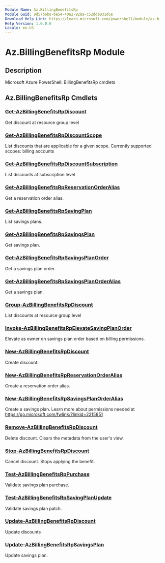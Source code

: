 ```yaml
---
Module Name: Az.BillingBenefitsRp
Module Guid: 9d57b6b8-be54-40a2-928a-c52dda031d6e
Download Help Link: https://learn.microsoft.com/powershell/module/az.billingbenefitsrp
Help Version: 1.0.0.0
Locale: en-US
---
```


# Az.BillingBenefitsRp Module
## Description
Microsoft Azure PowerShell: BillingBenefitsRp cmdlets

## Az.BillingBenefitsRp Cmdlets
### [Get-AzBillingBenefitsRpDiscount](Get-AzBillingBenefitsRpDiscount.md)
Get discount at resource group level

### [Get-AzBillingBenefitsRpDiscountScope](Get-AzBillingBenefitsRpDiscountScope.md)
List discounts that are applicable for a given scope.
Currently supported scopes: billing accounts

### [Get-AzBillingBenefitsRpDiscountSubscription](Get-AzBillingBenefitsRpDiscountSubscription.md)
List discounts at subscription level

### [Get-AzBillingBenefitsRpReservationOrderAlias](Get-AzBillingBenefitsRpReservationOrderAlias.md)
Get a reservation order alias.

### [Get-AzBillingBenefitsRpSavingPlan](Get-AzBillingBenefitsRpSavingPlan.md)
List savings plans.

### [Get-AzBillingBenefitsRpSavingsPlan](Get-AzBillingBenefitsRpSavingsPlan.md)
Get savings plan.

### [Get-AzBillingBenefitsRpSavingsPlanOrder](Get-AzBillingBenefitsRpSavingsPlanOrder.md)
Get a savings plan order.

### [Get-AzBillingBenefitsRpSavingsPlanOrderAlias](Get-AzBillingBenefitsRpSavingsPlanOrderAlias.md)
Get a savings plan.

### [Group-AzBillingBenefitsRpDiscount](Group-AzBillingBenefitsRpDiscount.md)
List discounts at resource group level

### [Invoke-AzBillingBenefitsRpElevateSavingPlanOrder](Invoke-AzBillingBenefitsRpElevateSavingPlanOrder.md)
Elevate as owner on savings plan order based on billing permissions.

### [New-AzBillingBenefitsRpDiscount](New-AzBillingBenefitsRpDiscount.md)
Create discount.

### [New-AzBillingBenefitsRpReservationOrderAlias](New-AzBillingBenefitsRpReservationOrderAlias.md)
Create a reservation order alias.

### [New-AzBillingBenefitsRpSavingsPlanOrderAlias](New-AzBillingBenefitsRpSavingsPlanOrderAlias.md)
Create a savings plan.
Learn more about permissions needed at https://go.microsoft.com/fwlink/?linkid=2215851

### [Remove-AzBillingBenefitsRpDiscount](Remove-AzBillingBenefitsRpDiscount.md)
Delete discount.
Clears the metadata from the user's view.

### [Stop-AzBillingBenefitsRpDiscount](Stop-AzBillingBenefitsRpDiscount.md)
Cancel discount.
Stops applying the benefit.

### [Test-AzBillingBenefitsRpPurchase](Test-AzBillingBenefitsRpPurchase.md)
Validate savings plan purchase.

### [Test-AzBillingBenefitsRpSavingPlanUpdate](Test-AzBillingBenefitsRpSavingPlanUpdate.md)
Validate savings plan patch.

### [Update-AzBillingBenefitsRpDiscount](Update-AzBillingBenefitsRpDiscount.md)
Update discounts

### [Update-AzBillingBenefitsRpSavingsPlan](Update-AzBillingBenefitsRpSavingsPlan.md)
Update savings plan.

